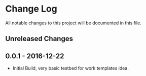 # Change Log

All notable changes to this project will be documented in this file.

## Unreleased Changes

## 0.0.1 - 2016-12-22
- Initial Build, very basic testbed for work templates idea.
